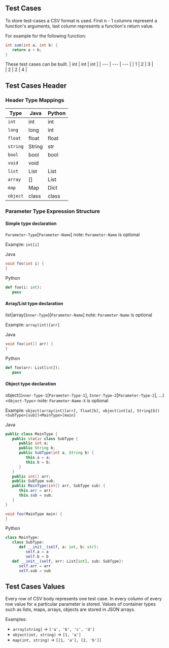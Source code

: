 ## Test Cases
To store test-cases a CSV format is used. First n - 1 columns represent a function's arguments, last column represents a function's return value.

For example for the following function:
```java
int sum(int a, int b) {
   return a + b;
}
```

These test cases can be built.
| int | int | int |
| --- | --- | --- |
| 1   | 2   | 3   |  
| 2   | 2   | 4   |  

## Test Cases Header

### Header Type Mappings

| Type            | Java   | Python |
| --------------- | ------ | ------ |
| `int`           | int    | int    |
| `long`          | long   | int    |
| `float`         | float  | float  |
| `string`        | String | str    |
| `bool`          | bool   | bool   |
| `void`          | void   |        |
| `list`          | List   | List   |
| `array`         | []     | List   |
| `map`           | Map    | Dict   |
| `object`        | class  | class  |

### Parameter Type Expression Structure

#### Simple type declaration
`Parameter-Type`[`Parameter-Name`]
note: `Parameter-Name` is optional

Example:
`int[i]`

Java
```java
void foo(int i) {
}
```
Python
```python
def foo(i: int):
   pass
```

#### Array/List type declaration
list|array(`Inner-Type`)[`Parameter-Name`]
note: `Parameter-Name` is optional

Example:
`array(int)[arr]`

Java
```java
void foo(int[] arr) {
}
```
Python
```python
def foo(arr: List[int]):
   pass
```

#### Object type declaration
object(`Inner-Type-1`[`Parameter-Type-1`], `Inner-Type-2`[`Parameter-Type-2`], ...)<`Object-Type`>
note: `Parameter-Name-X` is optional

Example:
`object(array(int)[arr], float[b], object(int[a], String[b])<SubType>[sub])<MainType>[main]`

Java
```java
public class MainType {
   public static class SubType {
      public int a;
      public String b;
      public SubType(int a, String b) {
         this.a = a;
         this.b = b;
      }
   }
   public int[] arr;
   public SubType sub;
   public MainType(int[] arr, SubType sub) {
      this.arr = arr;
      this.sub = sub;
   }
}

void foo(MainType main) {
}
```

Python
```python
class MainType:
   class SubType:
      def __init__(self, a: int, b: str):
         self.a = a
         self.b = b
   def __init__(self, arr: List[int], sub: SubType):
      self.arr = arr
      self.sub = sub
```

## Test Cases Values
Every row of CSV body represents one test case. In every column of every row value for a particular parameter is stored. Values of container types such as lists, maps, arrays, objects are stored in JSON arrays.

Examples:
- `array[string]` -> `['a', 'b', 'c', 'd']`
- `object(int, string)` -> `[1, 'a']`
- `map(int, string)` -> `[[1, 'a'], [2, 'b']]`
